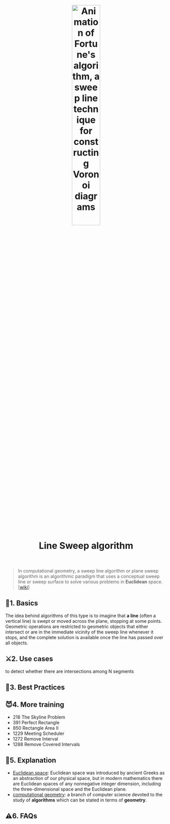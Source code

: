 
<h1 align="center">
<br>
	<a href="https://www.wikiwand.com/en/Sweep_line_algorithm">
  <img src="https://i.imgur.com/6ySsqlQ.gif" alt="Animation of Fortune's algorithm, a sweep line technique for constructing Voronoi diagrams" width=42%">
  </a>
  <br><br>
Line Sweep algorithm
  <br><br>
</h1>

> In computational geometry, a sweep line algorithm or plane sweep algorithm is an algorithmic paradigm that uses a conceptual sweep line or sweep surface to solve various problems in **Euclidean** space. [[wiki](https://www.wikiwand.com/en/Sweep_line_algorithm)]

## 📝1. Basics

The idea behind algorithms of this type is to imagine that **a line** (often a vertical line) is swept or moved across the plane, stopping at some points. Geometric operations are restricted to geometric objects that either intersect or are in the immediate vicinity of the sweep line whenever it stops, and the complete solution is available once the line has passed over all objects.


## ⚔️2. Use cases

 to detect whether there are intersections among N segments


## 🤺3. Best Practices




## 😈4. More training

* 218 The Skyline Problem	 	
* 391 Perfect Rectangle	 	
* 850 Rectangle Area II	 	
* 1229 Meeting Scheduler	
* 1272 Remove Interval
* 1288 Remove Covered Intervals


## 💬5. Explanation 

* [Euclidean space](https://www.wikiwand.com/en/Euclidean_space): Euclidean space was introduced by ancient Greeks as an abstraction of our physical space, but in modern mathematics there are Euclidean spaces of any nonnegative integer dimension, including the three-dimensional space and the Euclidean plane.
* [computational geometry](https://www.wikiwand.com/en/Computational_geometry): a branch of computer science devoted to the study of **algorithms** which can be stated in terms of **geometry**.

## ⚠️6. FAQs 


